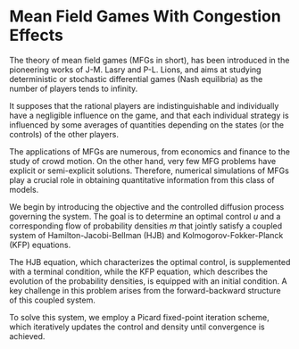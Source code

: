# Mean Field Games With Congestion Effects

The theory of mean field games (MFGs in short), has been introduced in the pioneering works of J-M. Lasry and P-L. Lions, and aims at studying deterministic or stochastic differential games (Nash equilibria) as the number of players tends to infinity. 

It supposes that the rational players are indistinguishable and individually have a negligible influence on the game, and that each individual strategy is influenced by some averages of quantities depending on the states (or the controls) of the other players. 

The applications of MFGs are numerous, from economics and finance to the study of crowd motion. On the other hand, very few MFG problems have explicit or semi-explicit solutions. Therefore, numerical simulations of MFGs play a crucial role in obtaining quantitative information from this class of models.



We begin by introducing the objective and the controlled diffusion process governing the system. The goal is to determine an optimal control $u$ and a corresponding flow of probability densities $m$ that jointly satisfy a coupled system of Hamilton-Jacobi-Bellman (HJB) and Kolmogorov-Fokker-Planck (KFP) equations.  

The HJB equation, which characterizes the optimal control, is supplemented with a terminal condition, while the KFP equation, which describes the evolution of the probability densities, is equipped with an initial condition. A key challenge in this problem arises from the forward-backward structure of this coupled system.  

To solve this system, we employ a Picard fixed-point iteration scheme, which iteratively updates the control and density until convergence is achieved.  

